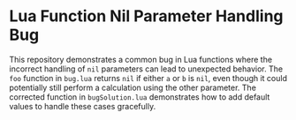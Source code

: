 # Lua Function Nil Parameter Handling Bug

This repository demonstrates a common bug in Lua functions where the incorrect handling of `nil` parameters can lead to unexpected behavior. The `foo` function in `bug.lua` returns `nil` if either `a` or `b` is `nil`, even though it could potentially still perform a calculation using the other parameter. The corrected function in `bugSolution.lua` demonstrates how to add default values to handle these cases gracefully.
